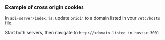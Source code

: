 ### Example of cross origin cookies

In `api-server/index.js`, update `origin` to a domain listed in your `/etc/hosts` file.

Start both servers, then navigate to `http://<domain_listed_in_hosts>:3001`
